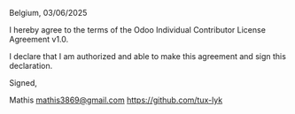 Belgium, 03/06/2025

I hereby agree to the terms of the Odoo Individual Contributor License
Agreement v1.0.

I declare that I am authorized and able to make this agreement and sign this
declaration.

Signed,

Mathis mathis3869@gmail.com https://github.com/tux-lyk
